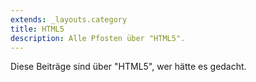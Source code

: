 ```yaml
---
extends: _layouts.category
title: HTML5
description: Alle Pfosten über "HTML5".
---
```

          
Diese Beiträge sind über "HTML5", wer hätte es gedacht.
          